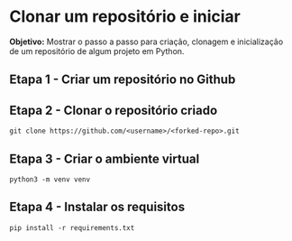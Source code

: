 # Clonar um repositório e iniciar

**Objetivo:** Mostrar o passo a passo para criação, clonagem e inicialização de um repositório de algum projeto em Python.

## Etapa 1 - Criar um repositório no Github

## Etapa 2 - Clonar o repositório criado

```
git clone https://github.com/<username>/<forked-repo>.git
```

## Etapa 3 - Criar o ambiente virtual

```
python3 -m venv venv
```

## Etapa 4 - Instalar os requisitos

```
pip install -r requirements.txt
```
